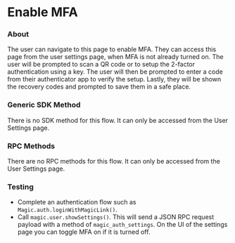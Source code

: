 # Enable MFA

### About

The user can navigate to this page to enable MFA. They can access this page from the user settings page, when MFA is not already turned on. The user will be prompted to scan a QR code or to setup the 2-factor authentication using a key. The user will then be prompted to enter a code from their authenticator app to verify the setup. Lastly, they will be shown the recovery codes and prompted to save them in a safe place.

### Generic SDK Method
There is no SDK method for this flow. It can only be accessed from the User Settings page.

### RPC Methods

There are no RPC methods for this flow. It can only be accessed from the User Settings page.

### Testing

- Complete an authentication flow such as `Magic.auth.loginWithMagicLink()`.
- Call `magic.user.showSettings()`. This will send a JSON RPC request payload with a method of `magic_auth_settings`. On the UI of the settings page you can toggle MFA on if it is turned off.

